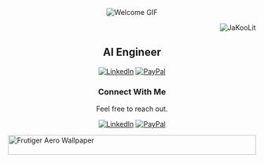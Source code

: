 <div align="center"> <img src="https://web.archive.org/web/20090821130500im_/http://geocities.com/FashionAvenue/Runway/5875/welcome5.gif" alt="Welcome GIF"/> </div>
<p align="right"> <img src="https://komarev.com/ghpvc/?username=kevinnkansah&label=Profile%20views&color=0e75b6&size=24&style=flat" alt="JaKooLit" /> </p>

<h2 align="center"> AI Engineer</h2>

<p align="center">
  <a href="https://www.linkedin.com/in/kevinnkansah"><img src="https://img.shields.io/badge/LinkedIn-0077B5?style=for-the-badge&logo=linkedin&logoColor=white" alt="LinkedIn" /></a>
  <a href="https://www.paypal.com/paypalme/8negus8"><img src="https://img.shields.io/badge/Support_My_Work-00457C?style=for-the-badge&logo=paypal&logoColor=white" alt="PayPal" /></a>
</p>

<h3 align="center">  Connect With Me</h3>

<p align="center">Feel free to reach out.</p>

<p align="center">
  <a href="https://www.linkedin.com/in/kevinnkansah"><img src="https://img.shields.io/badge/LinkedIn-Connect-0077B5?style=for-the-badge&logo=linkedin&logoColor=white" alt="LinkedIn" /></a>
  <a href="https://www.paypal.com/paypalme/8negus8"><img src="https://img.shields.io/badge/PayPal-Support_My_Work-00457C?style=for-the-badge&logo=paypal&logoColor=white" alt="PayPal" /></a>
</p>

<div> <img src="https://wallpapers.com/images/high/surreal-bubbles-fantasy-landscape-eqieq07phnts12io.webp" alt="Frutiger Aero Wallpaper" style="width: 100%; height: 40px;"> </div>
